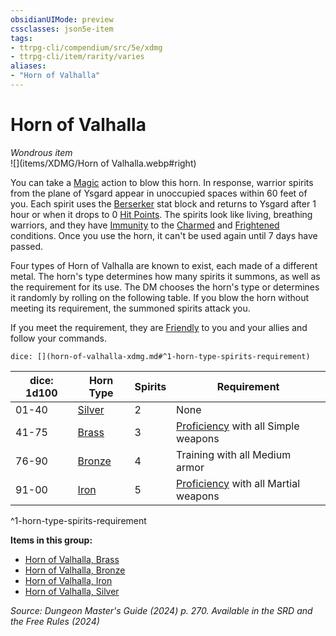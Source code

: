 ```yaml
---
obsidianUIMode: preview
cssclasses: json5e-item
tags:
- ttrpg-cli/compendium/src/5e/xdmg
- ttrpg-cli/item/rarity/varies
aliases: 
- "Horn of Valhalla"
---
```

# Horn of Valhalla
*Wondrous item*  
![](items/XDMG/Horn of Valhalla.webp#right)


You can take a [Magic](/3-Mechanics/CLI/actions.md#Magic) action to blow this horn. In response, warrior spirits from the plane of Ysgard appear in unoccupied spaces within 60 feet of you. Each spirit uses the [Berserker](/3-Mechanics/CLI/bestiary/humanoid/berserker-xmm.md) stat block and returns to Ysgard after 1 hour or when it drops to 0 [Hit Points](/3-Mechanics/CLI/variant-rules/hit-points-xphb.md). The spirits look like living, breathing warriors, and they have [Immunity](/3-Mechanics/CLI/variant-rules/immunity-xphb.md) to the [Charmed](/3-Mechanics/CLI/conditions.md#Charmed) and [Frightened](/3-Mechanics/CLI/conditions.md#Frightened) conditions. Once you use the horn, it can't be used again until 7 days have passed.

Four types of Horn of Valhalla are known to exist, each made of a different metal. The horn's type determines how many spirits it summons, as well as the requirement for its use. The DM chooses the horn's type or determines it randomly by rolling on the following table. If you blow the horn without meeting its requirement, the summoned spirits attack you.

If you meet the requirement, they are [Friendly](/3-Mechanics/CLI/variant-rules/friendly-attitude-xphb.md) to you and your allies and follow your commands.

`dice: [](horn-of-valhalla-xdmg.md#^1-horn-type-spirits-requirement)`

| dice: 1d100 | Horn Type | Spirits | Requirement |
|-------------|-----------|---------|-------------|
| 01-40 | [Silver](/3-Mechanics/CLI/items/horn-of-valhalla-silver-xdmg.md) | 2 | None |
| 41-75 | [Brass](/3-Mechanics/CLI/items/horn-of-valhalla-brass-xdmg.md) | 3 | [Proficiency](/3-Mechanics/CLI/variant-rules/proficiency-xphb.md) with all Simple weapons |
| 76-90 | [Bronze](/3-Mechanics/CLI/items/horn-of-valhalla-bronze-xdmg.md) | 4 | Training with all Medium armor |
| 91-00 | [Iron](/3-Mechanics/CLI/items/horn-of-valhalla-iron-xdmg.md) | 5 | [Proficiency](/3-Mechanics/CLI/variant-rules/proficiency-xphb.md) with all Martial weapons |
^1-horn-type-spirits-requirement

**Items in this group:**

- [Horn of Valhalla, Brass](/3-Mechanics/CLI/items/horn-of-valhalla-brass-xdmg.md)
- [Horn of Valhalla, Bronze](/3-Mechanics/CLI/items/horn-of-valhalla-bronze-xdmg.md)
- [Horn of Valhalla, Iron](/3-Mechanics/CLI/items/horn-of-valhalla-iron-xdmg.md)
- [Horn of Valhalla, Silver](/3-Mechanics/CLI/items/horn-of-valhalla-silver-xdmg.md)

*Source: Dungeon Master's Guide (2024) p. 270. Available in the <span title='Systems Reference Document (5.2)'>SRD</span> and the Free Rules (2024)*
